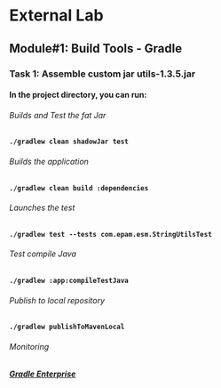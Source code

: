 # External Lab
## Module#1: Build Tools - Gradle
### Task 1: Assemble custom jar utils-1.3.5.jar

#### In the project directory, you can run:

###### Builds and Test the fat Jar
#### `./gradlew clean shadowJar test`

###### Builds the application
#### `./gradlew clean build :dependencies`

###### Launches the test
#### `./gradlew test --tests com.epam.esm.StringUtilsTest`

###### Test compile Java
#### `./gradlew :app:compileTestJava`

###### Publish to local repository
#### `./gradlew publishToMavenLocal`

###### Monitoring
##### [Gradle Enterprise](https://gradle.com/s/3hhuvrxszyfjk)

